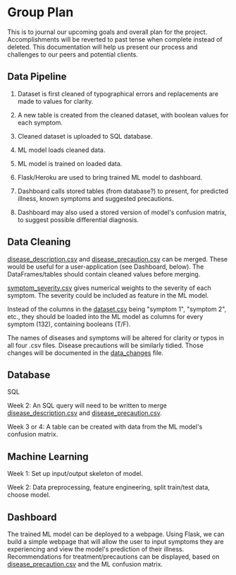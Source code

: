 # Group Plan

This is to journal our upcoming goals and overall plan for the project. Accomplishments will be reverted to past tense when complete instead of deleted. This documentation will help us present our process and challenges to our peers and potential clients.

## Data Pipeline

<!-- This section should stay written in the present tense. -->

1. Dataset is first cleaned of typographical errors and replacements are made to values for clarity.

2. A new table is created from the cleaned dataset, with boolean values for each symptom.

3. Cleaned dataset is uploaded to SQL database.

4. ML model loads cleaned data.

5. ML model is trained on loaded data.

6. Flask/Heroku are used to bring trained ML model to dashboard.

7. Dashboard calls stored tables (from database?) to present, for predicted illness, known symptoms and suggested precautions.

8. Dashboard may also used a stored version of model's confusion matrix, to suggest possible differential diagnosis.

## Data Cleaning

[disease_description.csv](./Data/disease_description.csv) and [disease_precaution.csv](./Data/disease_precaution.csv) can be merged. These would be useful for a user-application (see Dashboard, below). The DataFrames/tables should contain cleaned values before merging.

[symptom_severity.csv](/Data/symptom_severity.csv) gives numerical weights to the severity of each symptom. The severity could be included as feature in the ML model.

Instead of the columns in the [dataset.csv](./Data/dataset.csv) being "symptom 1", "symptom 2", etc., they should be loaded into the ML model as columns for every symptom (132), containing booleans (T/F).

The names of diseases and symptoms will be altered for clarity or typos in all four .csv files. Disease precautions will be similarly tidied. Those changes will be documented in the [data_changes](./Data/data_changes.md) file.

## Database

SQL

Week 2: An SQL query will need to be written to merge [disease_description.csv](./Data/disease_description.csv) and [disease_precaution.csv](./Data/disease_precaution.csv).

Week 3 or 4: A table can be created with data from the ML model's confusion matrix.

## Machine Learning

Week 1: Set up input/output skeleton of model.

Week 2: Data preprocessing, feature engineering, split train/test data, choose model.

## Dashboard

The trained ML model can be deployed to a webpage. Using Flask, we can build a simple webpage that will allow the user to input symptoms they are experiencing and view the model's prediction of their illness. Recommendations for treatment/precautions can be displayed, based on [disease_precaution.csv](./Data/disease_precaution.csv) and the ML confusion matrix.